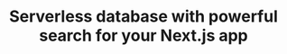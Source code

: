 ---
name: xata
host: xata.io
origin: https://xata.io
pathname: /
search: ''
href: https://xata.io/
title: Serverless database with powerful search for your Next.js app
ogTitle: Serverless database with powerful search for your Next.js app
twitterTitle: ''
description: >-
  Xata is a branchable serverless database, analytics engine, and free-text
  search engine with a spreadsheet-like UI and an indefinitely scalable data
  API.
ogDescription: >-
  Xata is a branchable serverless database, analytics engine, and free-text
  search engine with a spreadsheet-like UI and an indefinitely scalable data
  API.
image: https://xata.io/og.jpg
ogImage: https://xata.io/og.jpg
twitterImage: ''
keywords: ''
logo: ''

---